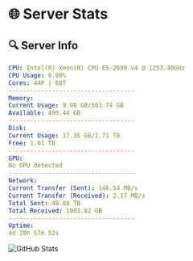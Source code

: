 # 🌐 Server Stats
## 🔍 Server Info
```yaml
CPU: Intel(R) Xeon(R) CPU E5-2699 v4 @ 1253.40GHz
CPU Usage: 0.90%
Cores: 44P | 88T
-----------------------------------
Memory:
Current Usage: 9.98 GB/503.74 GB
Available: 490.44 GB
-----------------------------------
Disk:
Current Usage: 17.35 GB/1.71 TB
Free: 1.61 TB
-----------------------------------
GPU:
No GPU detected
-----------------------------------
Network:
Current Transfer (Sent): 146.54 MB/s
Current Transfer (Received): 2.17 MB/s
Total Sent: 48.88 TB
Total Received: 1003.82 GB
-----------------------------------
Uptime:
4d 20h 57m 52s
```
![GitHub Stats](https://img.shields.io/badge/Updated-2025-02-12_19:41:10-blue)